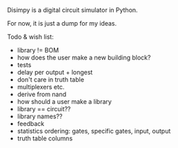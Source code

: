 Disimpy is a digital circuit simulator in Python.

For now, it is just a dump for my ideas.

Todo & wish list:
- library != BOM
- how does the user make a new building block?
- tests
- delay per output + longest
- don't care in truth table
- multiplexers etc.
- derive from nand
- how should a user make a library
- library == circuit??
- library names??
- feedback
- statistics ordering: gates, specific gates, input, output
- truth table columns